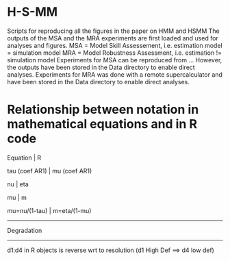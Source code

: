 # H-S-MM
Scripts for reproducing all the figures in the paper on HMM and HSMM
The outputs of the MSA and the MRA experiments are first loaded and used for analyses and figures.
MSA = Model Skill Assessement, i.e. estimation model = simulation model
MRA = Model Robustness Assessment, i.e. estimation != simulation model
Experiments for MSA can be reproduced from ... However, the outputs have been stored in the Data directory to enable direct analyses. 
Experiments for MRA was done with a remote supercalculator and have been stored in the Data directory to enable direct analyses.

# Relationship between notation in mathematical equations and in R code
 
Equation          | R

tau (coef AR1)    | mu (coef AR1)

nu                | eta

mu                | m

mu=nu/(1-tau)     | m=eta/(1-mu)

 **********************************************************************
   Degradation
 **********************************************************************
   d1:d4 in R objects is reverse wrt to resolution (d1 High Def ==> d4 low def)


